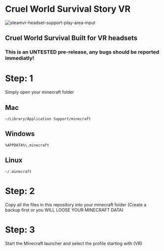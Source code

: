 # Cruel World Survival Story VR

![steamvr-headset-support-play-area-input](https://user-images.githubusercontent.com/34868944/147981170-0cb8c5a6-b21e-4211-8ce6-460a9d20c9ab.jpg)

## Cruel World Survival Built for VR headsets
### This is an UNTESTED pre-release, any bugs should be reported immediatly!



# Step: 1
Simply open your minecraft folder

## Mac
  	~/Library/Application Support/minecraft

## Windows
	%APPDATA%\.minecraft

## Linux
  	~/.minecraft

# Step: 2
 Copy all the files in this repository into your minecraft folder (Create a backup first or you WILL LOOSE YOUR MINECRAFT DATA)
 
# Step: 3
 Start the Minecraft launcher and select the profile starting with (VR)
